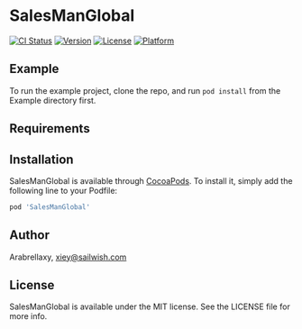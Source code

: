 # SalesManGlobal

[![CI Status](https://img.shields.io/travis/Arabrellaxy/SalesManGlobal.svg?style=flat)](https://travis-ci.org/Arabrellaxy/SalesManGlobal)
[![Version](https://img.shields.io/cocoapods/v/SalesManGlobal.svg?style=flat)](https://cocoapods.org/pods/SalesManGlobal)
[![License](https://img.shields.io/cocoapods/l/SalesManGlobal.svg?style=flat)](https://cocoapods.org/pods/SalesManGlobal)
[![Platform](https://img.shields.io/cocoapods/p/SalesManGlobal.svg?style=flat)](https://cocoapods.org/pods/SalesManGlobal)

## Example

To run the example project, clone the repo, and run `pod install` from the Example directory first.

## Requirements

## Installation

SalesManGlobal is available through [CocoaPods](https://cocoapods.org). To install
it, simply add the following line to your Podfile:

```ruby
pod 'SalesManGlobal'
```

## Author

Arabrellaxy, xiey@sailwish.com

## License

SalesManGlobal is available under the MIT license. See the LICENSE file for more info.
